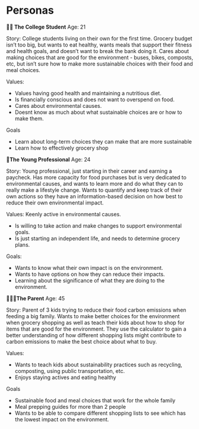 # Personas


**👩‍🎓 The College Student**
Age: 21

Story: College students living on their own for the first time. Grocery budget isn’t too big, but wants to eat healthy, wants meals that support their fitness and health goals, and doesn’t want to break the bank doing it. Cares about making choices that are good for the environment - buses, bikes, composts, etc, but isn’t sure how to make more sustainable choices with their food and meal choices. 

Values:
- Values having good health and maintaining a nutritious diet. 
- Is financially conscious and does not want to overspend on food. 
- Cares about environmental causes.
- Doesnt know as much about what sustainable choices are or how to make them. 

Goals
- Learn about long-term choices they can make that are more sustainable
- Learn how to effectively grocery shop


**💼The Young Professional**
Age: 24

Story: Young professional, just starting in their career and earning a paycheck. Has more capacity for food purchases but is very dedicated to environmental causes, and wants to learn more and do what they can to really make a lifestyle change. Wants to quantify and keep track of their own actions so they have an information-based decision on how best to reduce their own environmental impact. 

Values:
Keenly active in environmental causes.
- Is willing to take action and make changes to support environmental goals. 
- Is just starting an independent life, and needs to determine grocery plans. 

Goals:
- Wants to know what their own impact is on the environment.
- Wants to have options on how they can reduce their impacts.
- Learning about the significance of what they are doing to the environment. 

 


**👨‍👧‍👦The Parent**
Age: 45

Story: Parent of 3 kids trying to reduce their food carbon emissions when feeding a big family. Wants to make better choices for the environment when grocery shopping as well as teach their kids about how to shop for items that are good for the environment.
They use the calculator to gain a better understanding of how different shopping lists might contribute to carbon emissions to make the best choice about what to buy. 

Values:
- Wants to teach kids about sustainability practices such as recycling, composting, using public transportation, etc. 
- Enjoys staying actives and eating healthy

Goals
- Sustainable food and meal choices that work for the whole family
- Meal prepping guides for more than 2 people
- Wants to be able to compare different shopping lists to see which has the lowest impact on the environment.
